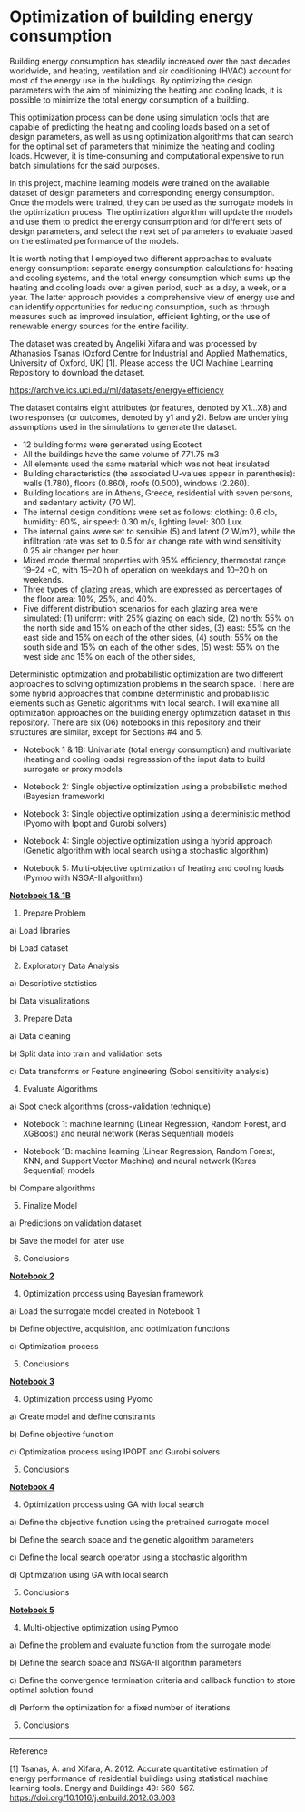 # Optimization of building energy consumption

Building energy consumption has steadily increased over the past decades worldwide, and heating, ventilation and air conditioning (HVAC) account for most of the energy use in the buildings. By optimizing the design parameters with the aim of minimizing the heating and cooling loads, it is possible to minimize the total energy consumption of a building. 

This optimization process can be done using simulation tools that are capable of predicting the heating and cooling loads based on a set of design parameters, as well as using optimization algorithms that can search for the optimal set of parameters that minimize the heating and cooling loads. However, it is time-consuming and computational expensive to run batch simulations for the said purposes.

In this project, machine learning models were trained on the available dataset of design parameters and corresponding energy consumption. Once the models were trained, they can be used as the surrogate models in the optimization process. The optimization algorithm will update the models and use them to predict the energy consumption and for different sets of design parameters, and select the next set of parameters to evaluate based on the estimated performance of the models. 

It is worth noting that I employed two different approaches to evaluate energy consumption: separate energy consumption calculations for heating and cooling systems, and the total energy consumption which sums up the heating and cooling loads over a given period, such as a day, a week, or a year. The latter approach provides a comprehensive view of energy use and can identify opportunities for reducing consumption, such as through measures such as improved insulation, efficient lighting, or the use of renewable energy sources for the entire facility.

The dataset was created by Angeliki Xifara and was processed by Athanasios Tsanas (Oxford Centre for Industrial and Applied Mathematics, University of Oxford, UK) [1]. Please access the UCI Machine Learning Repository to download the dataset.

https://archive.ics.uci.edu/ml/datasets/energy+efficiency

The dataset contains eight attributes (or features, denoted by X1...X8) and two responses (or outcomes, denoted by y1 and y2). Below are underlying assumptions used in the simulations to generate the dataset. 

-	12 building forms were generated using Ecotect
-	All the buildings have the same volume of 771.75 m3
-	All elements used the same material which was not heat insulated
-	Building characteristics (the associated U-values appear in parenthesis): walls (1.780), floors (0.860), roofs (0.500), windows (2.260).
-	Building locations are in Athens, Greece, residential with seven persons, and sedentary activity (70 W).
-	The internal design conditions were set as follows: clothing: 0.6 clo, humidity: 60%, air speed: 0.30 m/s, lighting level: 300 Lux.
-	The internal gains were set to sensible (5) and latent (2 W/m2), while the infiltration rate was set to 0.5 for air change rate with wind sensitivity 0.25 air changer per hour.
-	Mixed mode thermal properties with 95% efficiency, thermostat range 19–24 ◦C, with 15–20 h of operation on weekdays and 10–20 h on weekends.
-	Three types of glazing areas, which are expressed as percentages of the floor area: 10%, 25%, and 40%.
-	Five different distribution scenarios for each glazing area were simulated:
(1) uniform: with 25% glazing on each side, 
(2) north: 55% on the north side and 15% on each of the other sides, 
(3) east: 55% on the east side and 15% on each of the other sides, 
(4) south: 55% on the south side and 15% on each of the other sides, 
(5) west: 55% on the west side and 15% on each of the other sides,

Deterministic optimization and probabilistic optimization are two different approaches to solving optimization problems in the search space. There are some hybrid approaches that combine deterministic and probabilistic elements such as Genetic algorithms with local search. I will examine all optimization approaches on the building energy optimization dataset in this repository. There are six (06) notebooks in this repository and their structures are similar, except for Sections #4 and 5.

- Notebook 1 & 1B: Univariate (total energy consumption) and multivariate (heating and cooling loads) regresssion of the input data to build surrogate or proxy models

- Notebook 2: Single objective optimization using a probabilistic method (Bayesian framework)

- Notebook 3: Single objective optimization using a deterministic method (Pyomo with Ipopt and Gurobi solvers)

- Notebook 4: Single objective optimization using a hybrid approach (Genetic algorithm with local search using a stochastic algorithm)

- Notebook 5: Multi-objective optimization of heating and cooling loads (Pymoo with NSGA-II algorithm)

**<ins>Notebook 1 & 1B</ins>**

1. Prepare Problem

a) Load libraries

b) Load dataset

2. Exploratory Data Analysis

a) Descriptive statistics

b) Data visualizations

3. Prepare Data

a) Data cleaning

b) Split data into train and validation sets

c) Data transforms or Feature engineering (Sobol sensitivity analysis) 

4. Evaluate Algorithms

a) Spot check algorithms (cross-validation technique)
   
   - Notebook 1: machine learning (Linear Regression, Random Forest, and XGBoost) and neural network (Keras Sequential) models
   
   - Notebook 1B: machine learning (Linear Regression, Random Forest, KNN, and Support Vector Machine) and neural network (Keras Sequential) models

b) Compare algorithms

5. Finalize Model

a) Predictions on validation dataset

b) Save the model for later use

6. Conclusions


**<ins>Notebook 2</ins>**

4. Optimization process using Bayesian framework

a)	Load the surrogate model created in Notebook 1

b)	Define objective, acquisition, and optimization functions

c)	Optimization process

5. Conclusions

**<ins>Notebook 3</ins>**

4. Optimization process using Pyomo

a) Create model and define constraints

b) Define objective function

c) Optimization process using IPOPT and Gurobi solvers

5. Conclusions

**<ins>Notebook 4</ins>**

4. Optimization process using GA with local search

a) Define the objective function using the pretrained surrogate model

b) Define the search space and the genetic algorithm parameters

c) Define the local search operator using a stochastic algorithm

d) Optimization using GA with local search 

5. Conclusions

**<ins>Notebook 5</ins>**

4. Multi-objective optimization using Pymoo

a) Define the problem and evaluate function from the surrogate model

b) Define the search space and NSGA-II algorithm parameters

c) Define the convergence termination criteria and callback function to store optimal solution found

d) Perform the optimization for a fixed number of iterations

5. Conclusions

-------------------------------------------------------------------------------------------------------------------------------------
Reference

[1]	Tsanas, A. and Xifara, A. 2012. Accurate quantitative estimation of energy performance of residential buildings using statistical machine learning tools. Energy and Buildings 49: 560–567. https://doi.org/10.1016/j.enbuild.2012.03.003 

